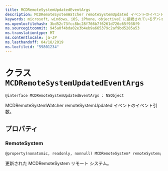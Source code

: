 ```yaml
---
title: MCDRemoteSystemUpdatedEventArgs
description: MCDRemoteSystemWatcher remoteSystemUpdated イベントのイベント引数。
keywords: microsoft、windows、iOS、iPhone、objectiveC に接続されているデバイス、プロジェクトのローマ
ms.openlocfilehash: 3bd52c73fcc8bc28f766b7f6261d726c65f938f9
ms.sourcegitcommit: 945a0f4bda02e3b4eb9a665379c2af9bd5285a53
ms.translationtype: MT
ms.contentlocale: ja-JP
ms.lasthandoff: 04/18/2019
ms.locfileid: "59801234"
---
```

# <a name="class-mcdremotesystemupdatedeventargs"></a>クラス `MCDRemoteSystemUpdatedEventArgs` 

```
@interface MCDRemoteSystemUpdatedEventArgs : NSObject
```  

MCDRemoteSystemWatcher remoteSystemUpdated イベントのイベント引数。

## <a name="properties"></a>プロパティ

### <a name="remotesystem"></a>RemoteSystem
`@property(nonatomic, readonly, nonnull) MCDRemoteSystem* remoteSystem;`

更新された MCDRemoteSystem リモート システム。